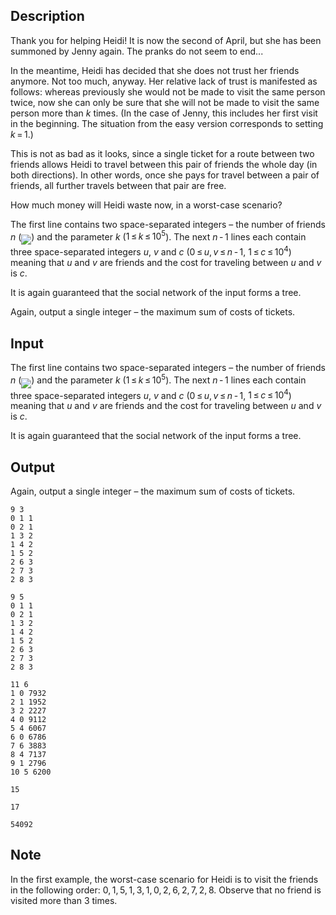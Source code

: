 ## Description

<div><p>Thank you for helping Heidi! It is now the second of April, but she has been summoned by Jenny again. The pranks do not seem to end...</p><p>In the meantime, Heidi has decided that she does not trust her friends anymore. Not too much, anyway. Her relative lack of trust is manifested as follows: whereas previously she would not be made to visit the same person twice, now she can only be sure that she will not be made to visit the same person more than <span class="tex-span"><i>k</i></span> times. (In the case of Jenny, this includes her first visit in the beginning. The situation from the easy version corresponds to setting <span class="tex-span"><i>k</i> = 1</span>.)</p><p>This is not as bad as it looks, since a single ticket for a route between two friends allows Heidi to travel between this pair of friends the whole day (in both directions). In other words, once she pays for travel between a pair of friends, all further travels between that pair are free.</p><p>How much money will Heidi waste now, in a worst-case scenario?</p></div><div class="input-specification"><p>The first line contains two space-separated integers – the number of friends <span class="tex-span"><i>n</i></span> (<img align="middle" class="tex-formula" src="file://PEOtoi9q.png" style="max-width: 100.0%;max-height: 100.0%;">) and the parameter <span class="tex-span"><i>k</i></span> (<span class="tex-span">1 ≤ <i>k</i> ≤ 10<sup class="upper-index">5</sup></span>). The next <span class="tex-span"><i>n</i> - 1</span> lines each contain three space-separated integers <span class="tex-span"><i>u</i></span>, <span class="tex-span"><i>v</i></span> and <span class="tex-span"><i>c</i></span> (<span class="tex-span">0 ≤ <i>u</i>, <i>v</i> ≤ <i>n</i> - 1</span>, <span class="tex-span">1 ≤ <i>c</i> ≤ 10<sup class="upper-index">4</sup></span>) meaning that <span class="tex-span"><i>u</i></span> and <span class="tex-span"><i>v</i></span> are friends and the cost for traveling between <span class="tex-span"><i>u</i></span> and <span class="tex-span"><i>v</i></span> is <span class="tex-span"><i>c</i></span>.</p><p>It is again guaranteed that the social network of the input forms a tree.</p></div><div class="output-specification"><p>Again, output a single integer – the maximum sum of costs of tickets.</p></div>

## Input

<p>The first line contains two space-separated integers – the number of friends <span class="tex-span"><i>n</i></span> (<img align="middle" class="tex-formula" src="file://PEOtoi9q.png" style="max-width: 100.0%;max-height: 100.0%;">) and the parameter <span class="tex-span"><i>k</i></span> (<span class="tex-span">1 ≤ <i>k</i> ≤ 10<sup class="upper-index">5</sup></span>). The next <span class="tex-span"><i>n</i> - 1</span> lines each contain three space-separated integers <span class="tex-span"><i>u</i></span>, <span class="tex-span"><i>v</i></span> and <span class="tex-span"><i>c</i></span> (<span class="tex-span">0 ≤ <i>u</i>, <i>v</i> ≤ <i>n</i> - 1</span>, <span class="tex-span">1 ≤ <i>c</i> ≤ 10<sup class="upper-index">4</sup></span>) meaning that <span class="tex-span"><i>u</i></span> and <span class="tex-span"><i>v</i></span> are friends and the cost for traveling between <span class="tex-span"><i>u</i></span> and <span class="tex-span"><i>v</i></span> is <span class="tex-span"><i>c</i></span>.</p><p>It is again guaranteed that the social network of the input forms a tree.</p>

## Output

<p>Again, output a single integer – the maximum sum of costs of tickets.</p>





```input1
9 3
0 1 1
0 2 1
1 3 2
1 4 2
1 5 2
2 6 3
2 7 3
2 8 3

```




```input2
9 5
0 1 1
0 2 1
1 3 2
1 4 2
1 5 2
2 6 3
2 7 3
2 8 3

```




```input3
11 6
1 0 7932
2 1 1952
3 2 2227
4 0 9112
5 4 6067
6 0 6786
7 6 3883
8 4 7137
9 1 2796
10 5 6200

```




```output1
15

```




```output2
17

```




```output3
54092

```



## Note

<p>In the first example, the worst-case scenario for Heidi is to visit the friends in the following order: <span class="tex-span">0, 1, 5, 1, 3, 1, 0, 2, 6, 2, 7, 2, 8</span>. Observe that no friend is visited more than <span class="tex-span">3</span> times.</p>
